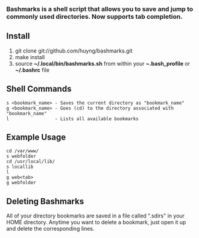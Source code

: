 ### Bashmarks is a shell script that allows you to save and jump to commonly used directories. Now supports tab completion.

## Install

1. git clone git://github.com/huyng/bashmarks.git
2. make install
3. source **~/.local/bin/bashmarks.sh** from within your **~.bash\_profile** or **~/.bashrc** file

## Shell Commands

    s <bookmark_name> - Saves the current directory as "bookmark_name"
    g <bookmark_name> - Goes (cd) to the directory associated with "bookmark_name"
    l                 - Lists all available bookmarks
    
## Example Usage

    cd /var/www/
    s webfolder
    cd /usr/local/lib/
    s locallib
    l
    g web<tab>
    g webfolder

## Deleting Bashmarks
    
All of your directory bookmarks are saved in a file called ".sdirs" in your HOME directory. Anytime you want to delete a bookmark, just open it up and delete the corresponding lines.

